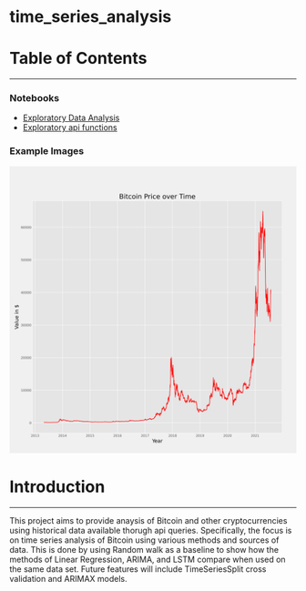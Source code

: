 # time_series_analysis

# Table of Contents
___
### Notebooks
- [Exploratory Data Analysis](./notebooks/exploratory/EDA.ipynb)
- [Exploratory api functions](./notebooks/exploratory/get_data.ipynb)

### Example Images
 ![Bitcoin Historical Data](./figures/report/bitcoin_historical.png)

# Introduction
___
This project aims to provide anaysis of Bitcoin and other cryptocurrencies using historical data available thorugh api queries.
Specifically, the focus is on time series analysis of Bitcoin using various methods and sources of data.
This is done by using Random walk as a baseline to show how the methods of Linear Regression, ARIMA, and LSTM compare when used on the same data set.
Future features will include TimeSeriesSplit cross validation and ARIMAX models.

